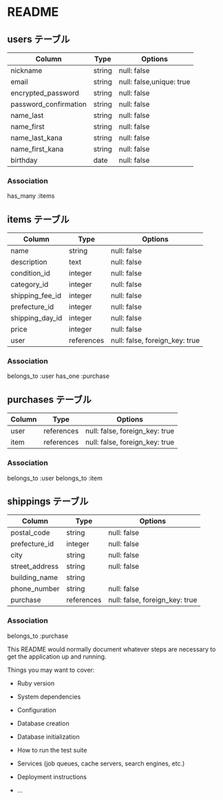 # README

## users テーブル

|Column|Type|Options|
|------|----|-------|
| nickname           | string | null: false |
| email              | string | null: false,unique: true |
| encrypted_password    | string | null: false |
| password_confirmation | string | null: false |
| name_last          | string | null: false |
| name_first         | string | null: false |
| name_last_kana     | string | null: false |
| name_first_kana    | string | null: false |
| birthday           | date   | null: false |

### Association
has_many :items


## items テーブル

|Column|Type|Options|
|------|----|-------|
| name                    | string      | null: false |
| description             | text        | null: false |
| condition_id            | integer     | null: false |
| category_id             | integer     | null: false |
| shipping_fee_id         | integer     | null: false |
| prefecture_id           | integer     | null: false |
| shipping_day_id         | integer     | null: false |
| price                   | integer     | null: false |
| user                    | references  | null: false, foreign_key: true |

### Association
belongs_to :user
has_one :purchase



## purchases テーブル

|Column|Type|Options|
|------|----|-------|
| user            | references | null: false, foreign_key: true |
| item            | references | null: false, foreign_key: true |

### Association
belongs_to :user
belongs_to :item



## shippings テーブル
|Column|Type|Options|
|------|----|-------|
| postal_code        | string      | null: false |
| prefecture_id      | integer     | null: false |
| city              | string      | null: false |
| street_address    | string      | null: false |
| building_name     | string      |             |
| phone_number      | string      | null: false |
| purchase          | references  | null: false, foreign_key: true |

### Association
belongs_to :purchase



This README would normally document whatever steps are necessary to get the
application up and running.

Things you may want to cover:

* Ruby version

* System dependencies

* Configuration

* Database creation

* Database initialization

* How to run the test suite

* Services (job queues, cache servers, search engines, etc.)

* Deployment instructions

* ...
